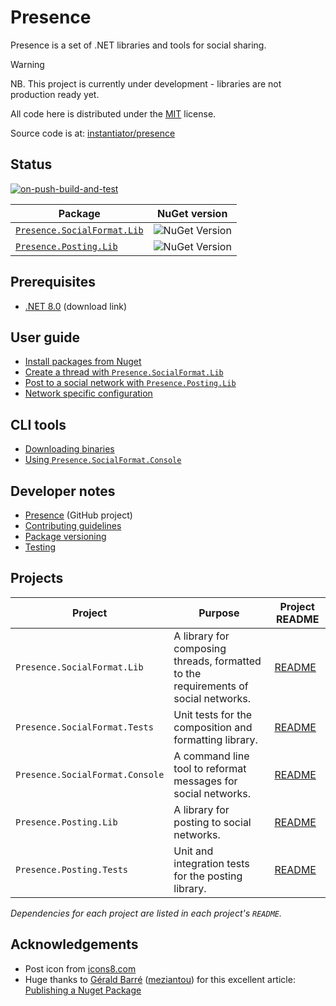 # Presence

Presence is a set of .NET libraries and tools for social sharing.

> [!WARNING]
> NB. This project is currently under development - libraries are not production ready yet.

All code here is distributed under the [MIT](https://github.com/instantiator/presence/blob/main/LICENSE) license.

Source code is at: [instantiator/presence](https://github.com/instantiator/presence)

## Status

[![on-push-build-and-test](https://github.com/instantiator/presence/actions/workflows/on-push-build-and-test.yaml/badge.svg?branch=main&event=push)](https://github.com/instantiator/presence/actions/workflows/on-push-build-and-test.yaml)

| Package                                                                                  | NuGet version                                                              |
| ---------------------------------------------------------------------------------------- | -------------------------------------------------------------------------- |
| [`Presence.SocialFormat.Lib`](https://www.nuget.org/packages/Presence.SocialFormat.Lib/) | ![NuGet Version](https://img.shields.io/nuget/v/Presence.SocialFormat.Lib) |
| [`Presence.Posting.Lib`](https://www.nuget.org/packages/Presence.Posting.Lib/)           | ![NuGet Version](https://img.shields.io/nuget/v/Presence.Posting.Lib)      |

## Prerequisites

- [.NET 8.0](https://dotnet.microsoft.com/en-us/download/dotnet/8.0) (download link)

## User guide

- [Install packages from Nuget](guides/install-packages.md)
- [Create a thread with `Presence.SocialFormat.Lib`](guides/create-thread.md)
- [Post to a social network with `Presence.Posting.Lib`](guides/send-post.md)
- [Network specific configuration](guides/network-specifics.md)

## CLI tools

- [Downloading binaries](cli/download-binaries.md)
- [Using `Presence.SocialFormat.Console`](cli/presence-social-format-console.md)

## Developer notes

- [Presence](https://github.com/users/instantiator/projects/1/views/1) (GitHub project)
- [Contributing guidelines](CONTRIBUTING)
- [Package versioning](dev-notes/package-versioning.md)
- [Testing](dev-notes/testing.md)

## Projects

| Project                         | Purpose                                                                            | Project README                                                                                       |
| ------------------------------- | ---------------------------------------------------------------------------------- | ---------------------------------------------------------------------------------------------------- |
| `Presence.SocialFormat.Lib`     | A library for composing threads, formatted to the requirements of social networks. | [README](https://github.com/instantiator/presence/blob/main/Presence.SocialFormat.Lib/README.md)     |
| `Presence.SocialFormat.Tests`   | Unit tests for the composition and formatting library.                             | [README](https://github.com/instantiator/presence/blob/main/Presence.SocialFormat.Tests/README.md)   |
| `Presence.SocialFormat.Console` | A command line tool to reformat messages for social networks.                      | [README](https://github.com/instantiator/presence/blob/main/Presence.SocialFormat.Console/README.md) |
| `Presence.Posting.Lib`          | A library for posting to social networks.                                          | [README](https://github.com/instantiator/presence/blob/main/Presence.Posting.Lib/README.md)          |
| `Presence.Posting.Tests`        | Unit and integration tests for the posting library.                                | [README](https://github.com/instantiator/presence/blob/main/Presence.Posting.Tests/README.md)        |

_Dependencies for each project are listed in each project's `README`._

## Acknowledgements

- Post icon from [icons8.com](https://icons8.com)
- Huge thanks to [Gérald Barré](https://bsky.app/profile/meziantou.net) ([meziantou](https://github.com/meziantou)) for this excellent article: [Publishing a Nuget Package](https://www.meziantou.net/publishing-a-nuget-package-following-best-practices-using-github.htm)
